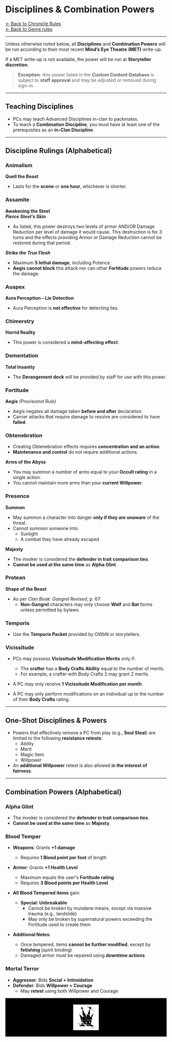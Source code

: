 # Disciplines & Combination Powers

[← Back to Chronicle Rules](../README.md)  
[← Back to Genre rules](./README.md)

---

Unless otherwise noted below, all **Disciplines** and **Combination Powers** will be run according to their most recent **Mind’s Eye Theatre (MET)** write-up.

If a MET write-up is not available, the power will be run at **Storyteller discretion**.

> **Exception**: Any power listed in the **Custom Content Database** is subject to **staff approval** and may be adjusted or removed during sign-in.

---

## Teaching Disciplines

- PCs may teach Advanced Disciplines in-clan to packmates.
- To teach a **Combination Discipline**, you must have at least one of the prerequisites as an **in-Clan Discipline**.

---

## Discipline Rulings (Alphabetical)

### Animalism
**Quell the Beast**  
- Lasts for the **scene** or **one hour**, whichever is shorter.

### Assamite
**Awakening the Steel**  
***Pierce Steel's Skin***
- As listed, this power destroys two levels of armor AND/OR Damage Reduction per level of damage it would cause. This destruction is for 3 turns and the effects providing Armor or Damage Reduction cannot be restored during that period.  

***Strike the True Flesh***
- Maximum **5 lethal damage**, including Potence.  
- **Aegis cannot block** this attack nor can other **Fortitude** powers reduce the damage.

### Auspex
**Aura Perception – Lie Detection**  
- Aura Perception is **not effective** for detecting lies.

### Chimerstry
**Horrid Reality**  
- This power is considered a **mind-affecting effect**.

### Dementation
**Total Insanity**  
- The **Derangement deck** will be provided by staff for use with this power.

### Fortitude
**Aegis** *(Provisional Rule)*  
- Aegis negates all damage taken **before and after** declaration.  
- Carrier attacks that require damage to resolve are considered to have **failed**.

### Obtenebration
- Creating Obtenebration effects requires **concentration and an action**.  
- **Maintenance and control** do not require additional actions.

**Arms of the Abyss**  
- You may summon a number of arms equal to your **Occult rating** in a single action.  
- You cannot maintain more arms than your **current Willpower**.

### Presence
**Summon**  
- May summon a character into danger **only if they are unaware** of the threat.  
- Cannot summon someone into:
  - Sunlight
  - A combat they have already escaped

**Majesty**  
- The invoker is considered the **defender in trait comparison ties**.  
- **Cannot be used at the same time** as **Alpha Glint**.

### Protean
**Shape of the Beast**  
- As per *Clan Book: Gangrel Revised*, p. 67:  
  - **Non-Gangrel** characters may only choose **Wolf** and **Bat** forms unless permitted by bylaws.

### Temporis
- Use the **Temporis Packet** provided by OWbN or storytellers.

### Vicissitude
- PCs may possess **Vicissitude Modification Merits** only if:
  - The **crafter** has a **Body Crafts Ability** equal to the number of merits.
  - For example, a crafter with Body Crafts 2 may grant 2 merits.

- A PC may only receive **1 Vicissitude Modification per month**.
- A PC may only perform modifications on an individual up to the number of their **Body Crafts** rating.

---

## One-Shot Disciplines & Powers

- Powers that effectively remove a PC from play (e.g., **Soul Steal**) are limited to the following **resistance retests**:
  - Ability
  - Merit
  - Magic Item
  - Willpower  
- An **additional Willpower** retest is also allowed **in the interest of fairness**.

---

## Combination Powers (Alphabetical)

### Alpha Glint
- The invoker is considered the **defender in trait comparison ties**.  
- **Cannot be used at the same time** as **Majesty**.

### Blood Temper

- **Weapons**: Grants **+1 damage**  
  - Requires **1 Blood point per foot** of length

- **Armor**: Grants **+1 Health Level**  
  - Maximum equals the user's **Fortitude rating**  
  - Requires **3 Blood points per Health Level**

- **All Blood Tempered items** gain:
  - **Special: Unbreakable**
    - Cannot be broken by mundane means, except via massive trauma (e.g., landslide)
    - May only be broken by supernatural powers exceeding the Fortitude used to create them

- **Additional Notes**:
  - Once tempered, items **cannot be further modified**, except by **fetishing** (spirit binding)
  - Damaged armor must be repaired using **downtime actions**

### Mortal Terror

- **Aggressor**: Bids **Social + Intimidation**
- **Defender**: Bids **Willpower + Courage**
  - May **retest** using both Willpower and Courage

<p align="center" style="background-color: #000; padding: 20px;">
  <img src="https://raw.githubusercontent.com/mckn-larp/.github/main/profile/05-queen-glow.png" alt="Knoxville Crown Footer" width="80" style="margin: 0 20px; vertical-align: middle;" />
</p>
